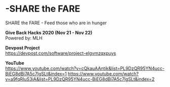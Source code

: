 # -SHARE the FARE
SHARE the FARE - Feed those who are in hunger

**Give Back Hacks 2020 (Nov 21 - Nov 22)**
<br>
Powered by: MLH

**Devpost Project**
<br>
https://devpost.com/software/project-elgvmzqxpuys

**YouTube**
<br>
https://www.youtube.com/watch?v=cQkauAAntik&list=PL9DzQR95YN4ucc-BiEG8dBi7A5c7lgSLt&index=1
https://www.youtube.com/watch?v=a9fqRIuS3iA&list=PL9DzQR95YN4ucc-BiEG8dBi7A5c7lgSLt&index=2
